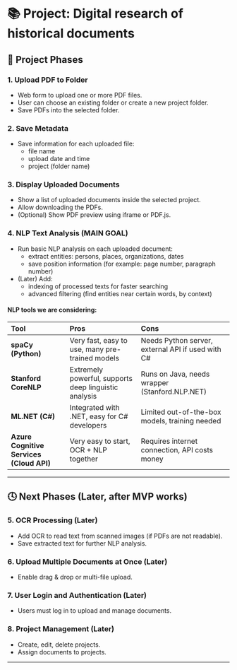 # 📚 Project: Digital research of historical documents	

## 🚀 Project Phases

### 1. Upload PDF to Folder 
- Web form to upload one or more PDF files.
- User can choose an existing folder or create a new project folder.
- Save PDFs into the selected folder.

### 2. Save Metadata 
- Save information for each uploaded file:
  - file name
  - upload date and time
  - project (folder name)

### 3. Display Uploaded Documents
- Show a list of uploaded documents inside the selected project.
- Allow downloading the PDFs.
- (Optional) Show PDF preview using iframe or PDF.js.

### 4. NLP Text Analysis (MAIN GOAL)

- Run basic NLP analysis on each uploaded document:
  - extract entities: persons, places, organizations, dates
  - save position information (for example: page number, paragraph number)
- (Later) Add:
  - indexing of processed texts for faster searching
  - advanced filtering (find entities near certain words, by context)

#### NLP tools we are considering:

| Tool | Pros | Cons |
|:---|:---|:---|
| **spaCy (Python)** | Very fast, easy to use, many pre-trained models | Needs Python server, external API if used with C# |
| **Stanford CoreNLP** | Extremely powerful, supports deep linguistic analysis | Runs on Java, needs wrapper (Stanford.NLP.NET) |
| **ML.NET (C#)** | Integrated with .NET, easy for C# developers | Limited out-of-the-box models, training needed |
| **Azure Cognitive Services (Cloud API)** | Very easy to start, OCR + NLP together | Requires internet connection, API costs money |



---

## 🕓 Next Phases (Later, after MVP works)

### 5. OCR Processing (Later)
- Add OCR to read text from scanned images (if PDFs are not readable).
- Save extracted text for further NLP analysis.

### 6. Upload Multiple Documents at Once (Later)
- Enable drag & drop or multi-file upload.

### 7. User Login and Authentication (Later)
- Users must log in to upload and manage documents.

### 8. Project Management (Later)
- Create, edit, delete projects.
- Assign documents to projects.

---
